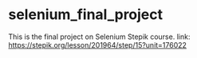 # selenium_final_project


This is the final project on Selenium Stepik course.
link: https://stepik.org/lesson/201964/step/15?unit=176022

